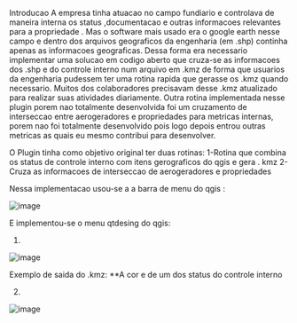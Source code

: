 Introducao
  A empresa tinha atuacao no campo fundiario e controlava de maneira interna os status ,documentacao e outras informacoes 
relevantes para a propriedade . Mas o software mais usado era o google earth nesse campo e dentro dos arquivos geograficos da engenharia (em .shp) 
continha apenas as informacoes geograficas. Dessa forma era necessario implementar uma solucao em codigo aberto que cruza-se as informacoes dos .shp 
e do controle interno num arquivo em .kmz de forma que usuarios da engenharia pudessem ter uma rotina rapida que gerasse os .kmz quando necessario.
Muitos dos colaboradores precisavam desse .kmz atualizado para realizar suas atividades diariamente. 
Outra rotina implementada nesse plugin porem nao totalmente desenvolvida foi um cruzamento de interseccao entre aerogeradores e propriedades para metricas internas,
porem nao foi totalmente desenvolvido pois logo depois entrou outras metricas as quais eu mesmo contribui para desenvolver.

 O Plugin tinha como objetivo original ter duas rotinas: 
  1-Rotina que combina os status de controle interno com itens gerograficos do qgis e gera . kmz 
  2-Cruza as informacoes de interseccao de aerogeradores e propriedades

Nessa implementacao usou-se a a barra de  menu  do qgis :

![image](https://github.com/alex-cyberpunk/Plugins-QGIS/assets/80361639/cfadcac1-196c-40fb-8705-4c80059e5032)

E implementou-se o menu qtdesing do qgis:

1)

![image](https://github.com/alex-cyberpunk/Plugins-QGIS/assets/80361639/ed5c0420-1c5c-479b-bc45-e2bb1a959f4f)

Exemplo de saida do .kmz:
**A cor e de um dos status do controle interno 

2)

![image](https://github.com/alex-cyberpunk/Plugins-QGIS/assets/80361639/7676fe12-65dc-450c-bb62-340d80c6d730)
